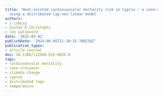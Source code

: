 ```yaml
---
title: 'Heat-related cardiovascular mortality risk in Cyprus : a case-crossover study
  using a distributed lag non-linear model'
authors:
- J Lubczy
- Costas A Christophi
- Jos Lelieveld
date: '2015-01-01'
publishDate: '2024-06-05T21:10:25.700238Z'
publication_types:
- article-journal
doi: 10.1186/s12940-015-0025-8
tags:
- cardiovascular mortality
- case-crossover
- climate change
- cyprus
- distributed lags
- temperature
---
```

